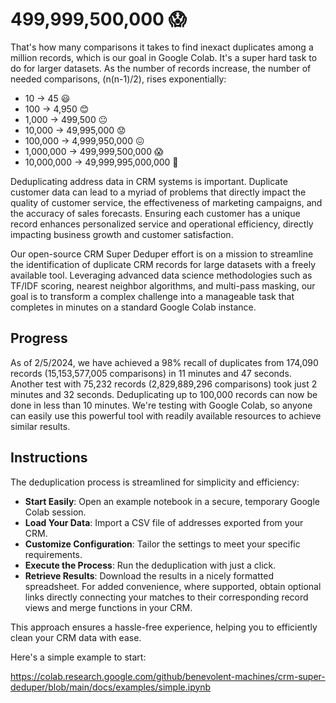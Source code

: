 # 499,999,500,000 😱
That's how many comparisons it takes to find inexact duplicates among a million records, which is our goal in Google Colab.  It's a super hard task to do for larger datasets.  As the number of records increase, the number of needed comparisons, (n(n-1)/2), rises exponentially:  

* 10 -> 45 😃
* 100 -> 4,950 😊
* 1,000 -> 499,500 😐
* 10,000 -> 49,995,000 😟
* 100,000 -> 4,999,950,000 😖
* 1,000,000 -> 499,999,500,000 😱
* 10,000,000 -> 49,999,995,000,000 🤯

Deduplicating address data in CRM systems is important. Duplicate customer data can lead to a myriad of problems that directly impact the quality of customer service, the effectiveness of marketing campaigns, and the accuracy of sales forecasts. Ensuring each customer has a unique record enhances personalized service and operational efficiency, directly impacting business growth and customer satisfaction. 

Our open-source CRM Super Deduper effort is on a mission to streamline the identification of duplicate CRM records for large datasets with a freely available tool.  Leveraging advanced data science methodologies such as TF/IDF scoring, nearest neighbor algorithms, and multi-pass masking, our goal is to transform a complex challenge into a manageable task that completes in minutes on a standard Google Colab instance. 

## Progress 
As of 2/5/2024, we have achieved a 98% recall of duplicates from 174,090 records (15,153,577,005 comparisons) in 11 minutes and 47 seconds. Another test with 75,232 records (2,829,889,296 comparisons) took just 2 minutes and 32 seconds. Deduplicating up to 100,000 records can now be done in less than 10 minutes. We're testing with Google Colab, so anyone can easily use this powerful tool with readily available resources to achieve similar results.

## Instructions
The deduplication process is streamlined for simplicity and efficiency:

* **Start Easily**: Open an example notebook in a secure, temporary Google Colab session.
* **Load Your Data**: Import a CSV file of addresses exported from your CRM.
* **Customize Configuration**: Tailor the settings to meet your specific requirements.
* **Execute the Process**: Run the deduplication with just a click.
* **Retrieve Results**: Download the results in a nicely formatted spreadsheet. For added convenience, where supported, obtain optional links directly connecting your matches to their corresponding record views and merge functions in your CRM.

This approach ensures a hassle-free experience, helping you to efficiently clean your CRM data with ease.

Here's a simple example to start: 

https://colab.research.google.com/github/benevolent-machines/crm-super-deduper/blob/main/docs/examples/simple.ipynb

